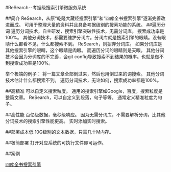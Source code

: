 #ReSearch--考据级搜索引擎微服务系统

##简介
ReSearch，从原“乾隆大藏经搜索引擎”和“四库全书搜索引擎”逐渐完善改进而成。
可用于整理大量的资料并且具备考据级别的搜索功能的系统。
##遍历分词
遍历分词技术，自主研发，搜索引擎突破性技术，无需分词库。
搜索成功率是100%。
其他分词技术，都需要维护分词库。分词库就是搜索引擎的眼睛。没有眼睛什么都看不见，什么都搜索不到。
ReSearch，则摒弃分词库。
如果分词库是其他搜索引擎的眼睛，这个眼睛是肉眼。
而遍历分词的眼睛则是天眼。
其他分词技术会因为分词库的不完善，会git config导致搜索不到结果的概率。也就是做不到搜索成功率是100%。

举个极端的例子：
将一篇文章全部倒过来，然后也用倒过来的词搜索。
其他分词技术估计什么都搜索不到。
遍历分词技术，无论如何，搜索成功率都是100%。

##高精准
可以自定义搜索粒度。
通用的搜索引擎如Google，百度，搜索粒度是整篇文章。
ReSearch，可以自定义到段落，句子等等。
通常定义精准粒度为句子。

##高性能
百亿级数据，毫秒级响应。
因为无需分词库，不需要解析分词，比其他分词技术的搜索引擎性能更高。
实时添加实时搜索。

##部署成本低
10G级别的文本数据，只需几十M内存。

##极简部署
打开对应系统的可执行文件即可运作。

##案例
 

[四库全书搜索引擎](http://www.skqs12.com)

